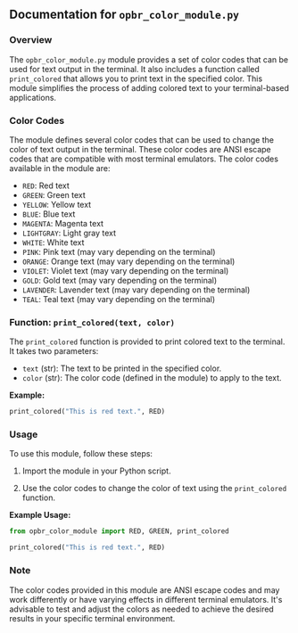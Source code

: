 ## Documentation for `opbr_color_module.py`

### Overview

The `opbr_color_module.py` module provides a set of color codes that can be used for text output in the terminal. It also includes a function called `print_colored` that allows you to print text in the specified color. This module simplifies the process of adding colored text to your terminal-based applications.

### Color Codes

The module defines several color codes that can be used to change the color of text output in the terminal. These color codes are ANSI escape codes that are compatible with most terminal emulators. The color codes available in the module are:

- `RED`: Red text
- `GREEN`: Green text
- `YELLOW`: Yellow text
- `BLUE`: Blue text
- `MAGENTA`: Magenta text
- `LIGHTGRAY`: Light gray text
- `WHITE`: White text
- `PINK`: Pink text (may vary depending on the terminal)
- `ORANGE`: Orange text (may vary depending on the terminal)
- `VIOLET`: Violet text (may vary depending on the terminal)
- `GOLD`: Gold text (may vary depending on the terminal)
- `LAVENDER`: Lavender text (may vary depending on the terminal)
- `TEAL`: Teal text (may vary depending on the terminal)

### Function: `print_colored(text, color)`

The `print_colored` function is provided to print colored text to the terminal. It takes two parameters:

- `text` (str): The text to be printed in the specified color.
- `color` (str): The color code (defined in the module) to apply to the text.

**Example:**
```python
print_colored("This is red text.", RED)
```

### Usage

To use this module, follow these steps:

1. Import the module in your Python script.

2. Use the color codes to change the color of text using the `print_colored` function.

**Example Usage:**
```python
from opbr_color_module import RED, GREEN, print_colored

print_colored("This is red text.", RED)
```


### Note

The color codes provided in this module are ANSI escape codes and may work differently or have varying effects in different terminal emulators. It's advisable to test and adjust the colors as needed to achieve the desired results in your specific terminal environment.
